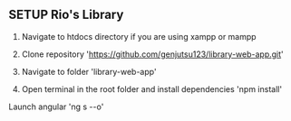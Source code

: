 ## SETUP Rio's Library

1. Navigate to htdocs directory if you are using xampp or mampp

2. Clone repository 'https://github.com/genjutsu123/library-web-app.git' 

3. Navigate to folder 'library-web-app'

4. Open terminal in the root folder and install dependencies 'npm install'

Launch angular 'ng s --o'


